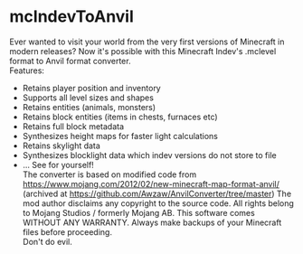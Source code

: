 # mcIndevToAnvil

Ever wanted to visit your world from the very first versions of Minecraft in modern releases? Now it's possible with this Minecraft Indev's .mclevel format to Anvil format converter.\
Features:
+ Retains player position and inventory
+ Supports all level sizes and shapes
+ Retains entities (animals, monsters) 
+ Retains block entities (items in chests, furnaces etc)
+ Retains full block metadata
+ Synthesizes height maps for faster light calculations
+ Retains skylight data
+ Synthesizes blocklight data which indev versions do not store to file
+ ... See for yourself!\
The converter is based on modified code from https://www.mojang.com/2012/02/new-minecraft-map-format-anvil/
(archived at https://github.com/Awzaw/AnvilConverter/tree/master)
The mod author disclaims any copyright to the source code.
All rights belong to Mojang Studios / formerly Mojang AB.
This software comes WITHOUT ANY WARRANTY. 
Always make backups of your Minecraft files before proceeding.\
Don't do evil.